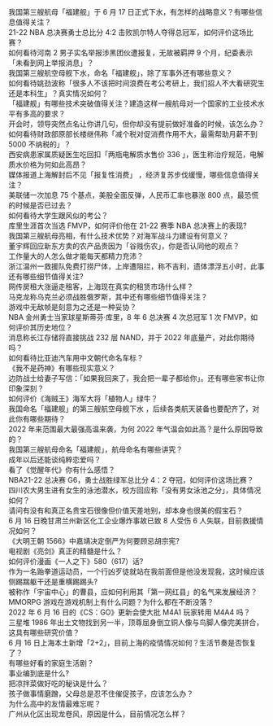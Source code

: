 我国第三艘航母「福建舰」于 6 月 17 日正式下水，有怎样的战略意义？有哪些信息值得关注？  
21-22 NBA 总决赛勇士总比分 4:2 击败凯尔特人夺得总冠军，如何评价这场比赛？  
如何看待河南 2 男子实名举报涉黑团伙遭报复，无故被羁押 9 个月，纪委表示「未看到网上举报消息」？  
我国第三艘航空母舰下水，命名「福建舰」，除了军事外还有哪些意义？  
如何看待姚劲波称「很多人不该把时间浪费在考公考研上，我们招人不大看研究生还是本科生」？真实情况如何？  
「福建舰」有哪些技术突破值得关注？建造这样一艘航母对一个国家的工业技术水平有多高的要求？  
开会时，领导突然点名让你讲几句，但你却没有提前做好准备的时候，该怎么办？  
如何看待财政部原部长楼继伟称「减个税对促消费作用不大，最需帮助月薪不到 5000 不纳税的」？  
西安病患家属质疑医生吃回扣「两瓶电解质水售价 336 」，医生称治疗规范，电解质水价格为何如此高昂？  
媒体报道上海解封后不见「报复性消费」 ，经济复苏步伐缓慢，哪些信息值得关注？  
美联储一次加息 75 个基点，美股全面反弹，人民币汇率也暴涨 800 点，最恐慌的时候是否已过去？  
如何看待大学生跟风似的考公？  
库里生涯首次当选 FMVP，如何评价他在 21-22 赛季 NBA 总决赛上的表现?  
我国第三艘航母亮相，有什么技术优势？对海军战斗力建设有何意义？  
董宇辉回应新东方卖的农产品贵因为「谷贱伤农」，你是否认同他的观点？  
工作量大的人怎么做才能每天都精力充沛？  
浙江温州一救援队免费打捞尸体，上岸遭阻拦，称不吉利，遗体漂浮五小时，此事还有哪些细节值得关注?  
网传房租大涨逼走租客，上海现在真实的租赁市场什么样？  
马克龙称乌克兰必须战胜俄罗斯，其中还有哪些细节值得关注？  
游戏中无敌帧是刻意为之还是一种妥协？  
NBA 金州勇士当家球星斯蒂芬·库里，8 年 6 总决赛 4 次总冠军 1 次 FMVP，如何评价其历史地位？  
消息称长江存储将直接挑战 232 层 NAND，并于 2022 年底量产，对此你期待吗？  
如何看待比亚迪汽车用中文朝代命名车标？  
《我不是药神》有哪些现实意义？  
边防战士给妻子写信：「如果我回来了，我会把一辈子都给你」。还有哪些家书让你印象深刻？  
如何评价《海贼王》海军大将「植物人」绿牛？  
我国命名「福建舰」的第三艘航空母舰下水 ，后续各类航天装备也要配齐了，对此你有哪些期待？  
2022 年来范围最大最强高温来袭，为何 2022 年气温会如此高？是什么原因导致的？  
我国第三艘航母命名「福建舰」，航母命名有哪些讲究？  
成年以后还能谈纯粹恋爱吗？  
看了《觉醒年代》你有什么感悟？  
NBA21-22 总决赛 G6，勇士战胜绿军总比分 4：2 夺冠，如何评价这场比赛？  
四川农大男生进有女生的泳池潜水，校方回应称「没有男女泳池之分」，具体情况如何？  
请问有没有和真正名贵宝石很像但价值天差地别，却本身也很美的假宝石？  
6 月 16 日晚甘肃兰州新区化工企业爆炸事故已致 8 人受伤 6 人失联，目前救援情况如何？  
《大明王朝 1566》中嘉靖决定倒严为何要顾忌胡宗宪?  
电视剧《亮剑》真正的精髓是什么？  
如何评价漫画《一人之下》580（617）话?  
作为一名跆拳道运动员，一个行凶歹徒就站在我前面但是他没发现我，这时候应该侧踢踹躯干还是重横踢踢头?  
被称作「宇宙中心」的曹县，应如何利用其「第一网红县」的名气来发展经济？  
MMORPG 游戏在游戏机制上有什么问题？为什么都在不断没落？  
2022 年 6 月 16 日的《CS：GO》更新会使大批 M4A1 玩家转用 M4A4 吗？  
三星堆 1986 年出土文物找到另一半，顶尊屈身倒立铜人像与鸟脚人像完美拼合，这具有哪些研究价值？  
6 月 16 日上海本土新增「2+2」，目前上海的疫情情况如何？生活节奏是否恢复了？  
有哪些好看的家庭生活剧？  
事业编到底是什么?  
把凉拌菜做好吃的秘诀是什么？  
孩子做事情磨蹭，父母总是忍不住催促孩子，应该怎么办？  
为什么高中的友情最难忘呢？  
广州从化区出现龙卷风，原因是什么，目前情况怎么样？  
